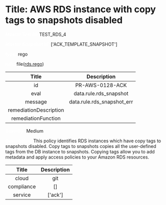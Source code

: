 



# Title: AWS RDS instance with copy tags to snapshots disabled


***<font color="white">Master Test Id:</font>*** TEST_RDS_4

***<font color="white">Master Snapshot Id:</font>*** ['ACK_TEMPLATE_SNAPSHOT']

***<font color="white">type:</font>*** rego

***<font color="white">rule:</font>*** file([rds.rego])  
  
  
  
  

|Title|Description|
| :---: | :---: |
|id|PR-AWS-0128-ACK|
|eval|data.rule.rds_snapshot|
|message|data.rule.rds_snapshot_err|
|remediationDescription||
|remediationFunction||


***<font color="white">Severity:</font>*** Medium

***<font color="white">Description:</font>*** This policy identifies RDS instances which have copy tags to snapshots disabled. Copy tags to snapshots copies all the user-defined tags from the DB instance to snapshots. Copying tags allow you to add metadata and apply access policies to your Amazon RDS resources.  
  
  

|Title|Description|
| :---: | :---: |
|cloud|git|
|compliance|[]|
|service|['ack']|



[rds.rego]: https://github.com/prancer-io/prancer-compliance-test/tree/master/aws/ack/rds.rego
